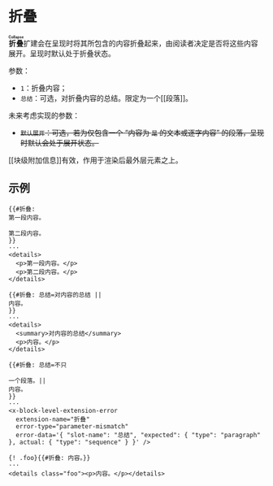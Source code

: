 # 折叠

**<ruby>折叠<rt>Collapse</rt></ruby>**&#x200B;扩建会在呈现时将其所包含的<wbr />
内容折叠起来，由阅读者决定是否将这些内容展开。呈现时默认处于折叠状态。

参数：

- `1`：折叠内容；
- `总结`：可选，对折叠内容的总结。限定为一个[[段落]]。

未来考虑实现的参数：

- ~~`默认展开`：可选，若为仅包含一个 “内容为 `是` 的文本或逐字内容” 的段<wbr />
  落，呈现时默认会处于展开状态。~~

[[块级附加信息]]有效，作用于渲染后最外层元素之上。

## 示例

```example
{{#折叠:
第一段内容。

第二段内容。
}}
···
<details>
  <p>第一段内容。</p>
  <p>第二段内容。</p>
</details>
```

```example
{{#折叠: 总结=对内容的总结 ||
内容。
}}
···
<details>
  <summary>对内容的总结</summary>
  <p>内容。</p>
</details>
```

```example
{{#折叠: 总结=不只

一个段落。||
内容。
}}
···
<x-block-level-extension-error
  extension-name="折叠"
  error-type="parameter-mismatch"
  error-data='{ "slot-name": "总结", "expected": { "type": "paragraph" }, actual: { "type": "sequence" } }' />
```

```
{! .foo}{{#折叠: 内容。}}
···
<details class="foo"><p>内容。</p></details>
```
